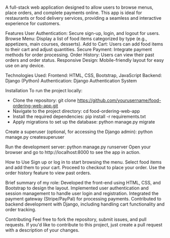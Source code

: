 A full-stack web application designed to allow users to browse menus, place orders, and complete payments online. This app is ideal for restaurants or food delivery services, providing a seamless and interactive experience for customers.

Features
User Authentication: Secure sign-up, login, and logout for users.
Browse Menu: Display a list of food items categorized by type (e.g., appetizers, main courses, desserts).
Add to Cart: Users can add food items to their cart and adjust quantities.
Secure Payment: Integrate payment methods for order processing.
Order History: Users can view their past orders and order status.
Responsive Design: Mobile-friendly layout for easy use on any device.

Technologies Used:
Frontend: HTML, CSS, Bootstrap, JavaScript
Backend: Django (Python)
Authentication: Django Authentication System

Installation
To run the project locally:
- Clone the repository:
git clone https://github.com/yourusername/food-ordering-web-app.git
- Navigate to the project directory:
cd food-ordering-web-app
- Install the required dependencies:
pip install -r requirements.txt
- Apply migrations to set up the database:
python manage.py migrate

Create a superuser (optional, for accessing the Django admin):
python manage.py createsuperuser

Run the development server:
python manage.py runserver
Open your browser and go to http://localhost:8000 to see the app in action.

How to Use
Sign up or log in to start browsing the menu.
Select food items and add them to your cart.
Proceed to checkout to place your order.
Use the order history feature to view past orders.

Brief summary of my role:
Developed the front-end using HTML, CSS, and Bootstrap to design the layout.
Implemented user authentication and session management to handle user login and registration.
Integrated the payment gateway (Stripe/PayPal) for processing payments.
Contributed to backend development with Django, including handling cart functionality and order tracking.

Contributing
Feel free to fork the repository, submit issues, and pull requests. If you'd like to contribute to this project, just create a pull request with a description of your changes.
